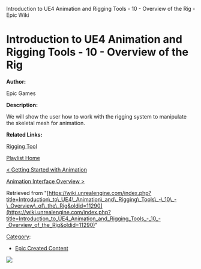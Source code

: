 Introduction to UE4 Animation and Rigging Tools - 10 - Overview of the Rig - Epic Wiki                    

Introduction to UE4 Animation and Rigging Tools - 10 - Overview of the Rig
==========================================================================

  

**Author:**

Epic Games

**Description:**

We will show the user how to work with the rigging system to manipulate the skeletal mesh for animation.

**Related Links:**

[Rigging Tool](https://docs.unrealengine.com/latest/INT/Engine/Content/Tools/MayaRiggingTool/RigTool_Rigging/index.html)

[Playlist Home](/Category:Epic_Video_Playlists "Category:Epic Video Playlists")

[< Getting Started with Animation](/Introduction_to_UE4_Animation_and_Rigging_Tools_-_9_-_Getting_Started_with_Animation "Introduction to UE4 Animation and Rigging Tools - 9 - Getting Started with Animation")

[Animation Interface Overview >](/Introduction_to_UE4_Animation_and_Rigging_Tools_-_11_-_Animation_Interface_Overview "Introduction to UE4 Animation and Rigging Tools - 11 - Animation Interface Overview")

Retrieved from "[https://wiki.unrealengine.com/index.php?title=Introduction\_to\_UE4\_Animation\_and\_Rigging\_Tools\_-\_10\_-\_Overview\_of\_the\_Rig&oldid=11290](https://wiki.unrealengine.com/index.php?title=Introduction_to_UE4_Animation_and_Rigging_Tools_-_10_-_Overview_of_the_Rig&oldid=11290)"

[Category](/Special:Categories "Special:Categories"):

*   [Epic Created Content](/Category:Epic_Created_Content "Category:Epic Created Content")

  ![](https://tracking.unrealengine.com/track.png)